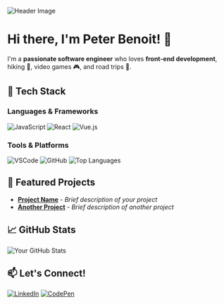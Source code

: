 ![Header Image](https://user-images.githubusercontent.com/your-profile-image.png)

# Hi there, I'm Peter Benoit! 👋

I'm a **passionate software engineer** who loves **front-end development**, hiking 🥾, video games 🎮, and road trips 🚗.

## 🌟 Tech Stack

### Languages & Frameworks
![JavaScript](https://img.shields.io/badge/-JavaScript-F7DF1E?logo=javascript&logoColor=white&style=flat)
![React](https://img.shields.io/badge/-React-61DAFB?logo=react&logoColor=white&style=flat)
![Vue.js](https://img.shields.io/badge/-Vue.js-4FC08D?logo=vue.js&logoColor=white&style=flat)

### Tools & Platforms
![VSCode](https://img.shields.io/badge/-VSCode-007ACC?logo=visual-studio-code&logoColor=white&style=flat)
![GitHub](https://img.shields.io/badge/-GitHub-181717?logo=github&logoColor=white&style=flat)
![Top Languages](https://github-readme-stats.vercel.app/api/top-langs/?username=peterbenoit&layout=compact&theme=tokyonight)

## 🚀 Featured Projects
- [**Project Name**](https://github.com/peterbenoit/project-name) - *Brief description of your project* 
- [**Another Project**](https://github.com/peterbenoit/another-project) - *Brief description of another project*

## 📈 GitHub Stats

![Your GitHub Stats](https://github-readme-stats.vercel.app/api?username=peterbenoit&show_icons=true&theme=tokyonight)

## 📫 Let's Connect!
[![LinkedIn](https://img.shields.io/badge/-LinkedIn-0A66C2?logo=linkedin&logoColor=white&style=flat)](https://www.linkedin.com/in/peterbenoit)
[![CodePen](https://img.shields.io/badge/-CodePen-000000?logo=codepen&logoColor=white&style=flat)](https://codepen.io/peterbenoit)
